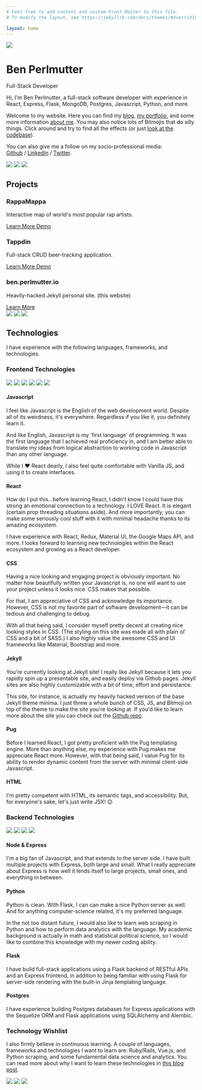 ```yaml
---
# Feel free to add content and custom Front Matter to this file.
# To modify the layout, see https://jekyllrb.com/docs/themes/#overriding-theme-defaults

layout: home
---
```

<div class="img-wrap-center">
<img src="/assets/img/28-bitmoji-internet-love.png" class="bitmoji-header">
</div>
<div class="homepage-title title-font-family">
    <h1>Ben Perlmutter</h1>
    <p class="subtitle">
     Full-Stack Developer
        <!-- <span class="subtitle__trait">Developer</span>
        <img src="/assets/img/01-bitmoji-neutral.png" class="bitmoji-divider__bitmoji"> 
        <span class="subtitle__trait">Entrepreneur</span>
        <img src="/assets/img/01-bitmoji-neutral.png" class="bitmoji-divider__bitmoji">
        <span class="subtitle__trait">Writer</span> -->
    </p>
</div>

Hi, I'm Ben Perlmutter, a full-stack software developer with experience in React, Express, Flask, MongoDB, Postgres, Javascript, Python, and more. 

Welcome to my website. Here you can find my [blog](/blog.html), [my portfolio](https://github.com/bpmutter/), and some more information [about me](/about.html). You may also notice lots of Bitmojis that do silly things. Click around and try to find all the effects (or just [look at the codebase](https://github.com/bpmutter/ben.perlmutter.io)). 

<!-- I also love to write and try to have an entrepreneurial attitude toward life. I previously founded PerlWrite, a content creation business and have managed to hack my way to living in 3 countries in the past 4 years, in addition to traveling to quite a few others. To learn more, check out the [about page](/about.html). -->

You can also give me a follow on my socio-professional media: 
<br> [Github](https://github.com/bpmutter) / [LinkedIn](https://www.linkedin.com/in/ben-perlmutter-a410228a/) / [Twitter](https://twitter.com/bpmutter).

<section class="bitmoji-divider">
    <img src="/assets/img/01-bitmoji-neutral.png" class="bitmoji-divider__bitmoji">
    <img src="/assets/img/01-bitmoji-neutral.png" class="bitmoji-divider__bitmoji">
    <img src="/assets/img/01-bitmoji-neutral.png" class="bitmoji-divider__bitmoji">
</section>

<section class="projects">
    <h2>Projects</h2>
    <div class="projects__container">
        <div class="projects__project-container" id="rappa-mappa-img">
            <div class="projects__project-description projects__project-description--expand"
            > 
                <h3 class="projects__project-title"
                >RappaMappa</h3>
                <p class="projects__project-info">Interactive map of world's most popular rap artists. </p>
                <div class="projects__btns">
                    <a class="projects__project-learn-more-btn title-font-family"
                    href="/projects.html#rappamappa">
                    Learn More
                    </a>
                    <a class="projects__project-learn-more-btn title-font-family projects__demo-button"
                        href="http://rappamappa.herokuapp.com/" target="_blank">
                        Demo
                    </a>
                </div>
            </div>
        </div>
        <div class="projects__project-container" id="tappdin-img"
        >
            <div class="projects__project-description projects__project-description--expand"> 
                <h3 class="projects__project-title">Tappdin</h3>
                <p class="projects__project-info">Full-stack CRUD beer-tracking application.</p>
                <div class="projects__btns">
                    <a class="projects__project-learn-more-btn title-font-family"
                    href="/projects.html#tappdin">
                    Learn More
                    </a>
                    <a class="projects__project-learn-more-btn title-font-family projects__demo-button"
                        href="http://tappdin.herokuapp.com/" target="_blank">
                        Demo
                    </a>
                </div>
                <!-- <a class="projects__project-learn-more-btn title-font-family"
                    href="/projects.html#tappdin"
                >
                    Learn More
                </a> -->
            </div>
        </div>
        <div class="projects__project-container" id="ben-perlmutter-io-img">
            <div class="projects__project-description projects__project-description--expand"> 
                <h3 class="projects__project-title">ben.perlmutter.io</h3>
                <p class="projects__project-info">Heavily-hacked Jekyll personal site. (this website)</p>
                <a class="projects__project-learn-more-btn title-font-family"
                    href="/projects.html#ben-perlmutter-io"
                >
                    Learn More
                </a>
            </div>
        </div>
    </div>
</section>

<section class="bitmoji-divider">
    <img src="/assets/img/01-bitmoji-neutral.png" class="bitmoji-divider__bitmoji">
    <img src="/assets/img/01-bitmoji-neutral.png" class="bitmoji-divider__bitmoji">
    <img src="/assets/img/01-bitmoji-neutral.png" class="bitmoji-divider__bitmoji">
</section>

<section class="technologies">
    <h2>Technologies</h2>
    <p>I have experience with the following languages, frameworks, and technologies.</p>
        <div class="technologies__type">
            <h3 >Frontend Technologies</h3>
            <div class="technologies__container technologies__front-end">
                <img src="/assets/img/technologies/javascript.png" class="technologies__img" id="technologies__javascript">
                <img src="/assets/img/technologies/react.png" class="technologies__img" id="technologies__react">
                <img src="/assets/img/technologies/css.png" class="technologies__img" id="technologies__css">
                <img src="/assets/img/technologies/jekyll.png" class="technologies__img" id="technologies__jekyll">
                <img src="/assets/img/technologies/pug.png" class="technologies__img" id="technologies__pug">
                <img src="/assets/img/technologies/html.png" class="technologies__img" id="technologies__html">
            </div>
            <div class="technologies__description-container technologies__description-frontend">
                <div class="technologies__description" id="javascript-description">
                    <h4 class="technologies__header">Javascript</h4>
                    <div class="technologies__description-content">
                        <p>I feel like Javascript is the English of the web development world. Despite all of its weirdness, it's everywhere. Regardless if you like it, you  definitely learn it. </p>
                        <p>And like English, Javascript is my 'first language' of programming. It was the first language that I achieved real proficiency in, and I am better able to translate my ideas from logical abstraction to working code in Javascript than any other language.</p>
                        <p>While I ♥️ React dearly, I also feel quite comfortable with Vanilla JS, and using it to create interfaces.</p>
                    </div>
                </div>
                <div class="technologies__description" id="react-description">
                    <h4 class="technologies__header">React</h4>
                    <div class="technologies__description-content">
                        <p>How do I put this...before learning React, I didn't know I could have this strong an emotional connection to a technology. I LOVE React. It is elegant (certain prop threading situations aside). And more importantly, you can make some seriously cool stuff with it with minimal headache thanks to its amazing ecosystem.</p>
                        <p>I have experience with React, Redux, Material UI, the Google Maps API, and more. I looks forward to learning new technologies within the React ecosystem and growing as a React developer.</p>
                    </div>
                </div>
                <div class="technologies__description" id="css-description">
                    <h4 class="technologies__header">CSS</h4>
                    <div class="technologies__description-content">
                        <p>Having a nice looking and engaging project is obviously important. No matter how beautifully written your  Javascript is, no one will want to use your project unless it looks nice. CSS makes that possible.</p>
                        <p>For that, I am appreciative of CSS and acknowledge its importance. However, CSS is not my favorite part of software development—it can be tedious and challenging to debug.</p> 
                        <p>With all that being said, I consider myself pretty decent at creating nice looking styles in CSS. (The styling on this site was made all with plain ol' CSS and a bit of SASS.) I also highly value the awesome CSS and UI frameworks like Material, Bootstrap and more.</p>
                    </div>
                </div>
                <div class="technologies__description" id="jekyll-description">
                    <h4 class="technologies__header">Jekyll</h4>
                    <div class="technologies__description-content">
                        <p>You're currently looking at Jekyll site! I really like Jekyll because it lets you rapidly spin up a presentable site, and easily deploy via Github pages. Jekyll sites are also highly customizable with a bit of time, effort and persistance. </p>
                        <p>This site, for instance, is actually my heavily hacked version of the base Jekyll theme minima. I just threw a whole bunch of CSS, JS, and Bitmoji on top of the theme to make the site you're looking at. If you'd like to learn more about the site you can check out the <a href="https://github.com/bpmutter/ben.perlmutter.io" target="_blank">Github repo</a>.</p>
                    </div>
                </div>
                <div class="technologies__description" id="pug-description">
                    <h4 class="technologies__header">Pug</h4>
                    <div class="technologies__description-content">
                        <p>Before I learned React, I got pretty proficient with the Pug templating engine. More than anything else, my experience with Pug makes me appreciate React more. However, with that being said, I value Pug for its ability to render dynamic content from the server with minimal client-side Javascript.</p>
                    </div>
                </div>
                <div class="technologies__description" id="html-description">
                    <h4 class="technologies__header">HTML</h4>
                    <div class="technologies__description-content">
                        <p>I'm pretty competent with HTML, its semantic tags, and accessibility. But, for everyone's sake, let's just write JSX! 😉</p>
                    </div>
                </div>
            </div>
    </div>
    <div class="technologies__type">
        <h3 class="technologies__title">Backend Technologies</h3>
        <div class="technologies__container technologies__back-end">
            <img src="/assets/img/technologies/node-express.png" class="technologies__img" id="technologies__express">
            <img src="/assets/img/technologies/python.png" class="technologies__img" id="technologies__python">
            <img src="/assets/img/technologies/flask.png" class="technologies__img" id="technologies__flask">
            <img src="/assets/img/technologies/postgres.png" class="technologies__img" id="technologies__postgres">
        </div>
        <div class="technologies__description-container technologies__description-frontend">
            <div class="technologies__description" id="express-description">
                <h4 class="technologies__header">Node & Express</h4>
                <div class="technologies__description-content">
                    <p>I'm a big fan of Javascript, and that extends to the server side. I have built multiple projects with Express, both large and small. What I really appreciate about Express is how well it lends itself to large projects, small ones, and everything in between.</p>
                </div>
            </div>
            <div class="technologies__description" id="python-description">
                <h4 class="technologies__header">Python</h4>
                <div class="technologies__description-content">
                    <p>Python is clean. With Flask, I can can make a nice Python server as well. And for anything computer-science related, it's my preferred language.</p>
                    <p>In the not too distant future, I would also like to learn web scraping in Python and how to perform data analytics with the language. My academic background is actually in math and statistical political science, so I would like to combine this knowledge with my newer coding ability.</p>
                </div>
            </div>
            <div class="technologies__description" id="flask-description">
                <h4 class="technologies__header">Flask</h4>
                <div class="technologies__description-content">
                    <p>I have build full-stack applications using a Flask backend of RESTful APIs and an Express frontend, in addition to being familiar with using Flask for server-side rendering with the built-in Jinja templating language.</p>
                </div>
            </div>
            <div class="technologies__description" id="postgres-description">
                <h4 class="technologies__header">Postgres</h4>
                <div class="technologies__description-content">
                    <p>I have experience building Postgres databases for Express applications with the Sequelize ORM and Flask applications using SQLAlchemy and Alembic.</p>
                </div>
            </div>
        </div>
    </div>
    <div class="technologies__type">
        <h3 class="technologies__title">Technology Wishlist</h3>
        <p>I also firmly believe in continuous learning. A couple of languages, frameworks and technologies I want to learn are: Ruby/Rails, Vue.js, and Python scraping, and some fundamental data science and analytics. You can read more about why I want to learn these technologies in <a href="/2020/06/19/technology-wishlist.html">this blog post</a>.</p>
    </div>
</section>
<section class="bitmoji-divider">
    <img src="/assets/img/01-bitmoji-neutral.png" class="bitmoji-divider__bitmoji">
    <img src="/assets/img/01-bitmoji-neutral.png" class="bitmoji-divider__bitmoji">
    <img src="/assets/img/01-bitmoji-neutral.png" class="bitmoji-divider__bitmoji">
</section>

<script defer type="text/javascript" src="/assets/js/homepage.js"></script>

<!-- ## Skills
coming soon....

## Projects
coming eventually... -->

